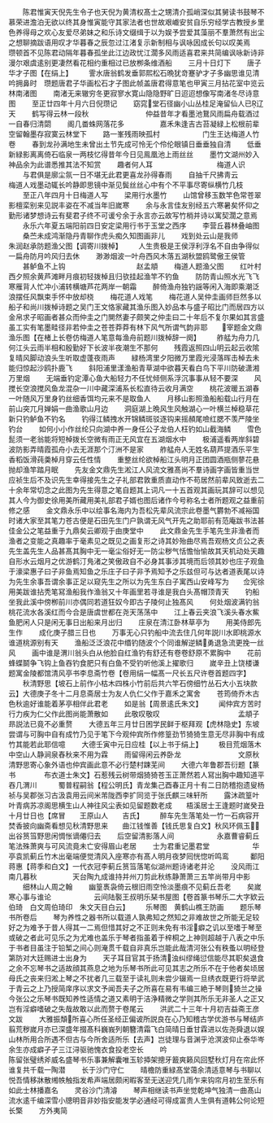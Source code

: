 <!-- { "loadSidebar": true } -->
　　陈君惟寅天倪先生令子也天倪为黄清权髙士之甥清介孤峭深似其舅读书鼓琴不慕荣进澹泊无欲以终其身惟寅能守其家法者也世故艰巇安贫自乐穷经学古教授乡里色养得母之欢心友爱尽弟妹之和乐诗文缀缉于以为娱予尝爱其藻丽不羣萧然有出尘之想聊摘跋语用叹才华暮春之辰忽过江渚复示新制相与讽咏因成长句以叹美焉　　瓒顿首不见陈君动隔年暮春孤坐此江边政忧江濶多风雨适喜君来共简编讽咏新诗非漫尔艰虞逺别更凄然看花相约重相过已放栁条维酒船
　　三月十日灯下
　　唐子华才子图【在绢上】
　　霅水唐翁鹤发垂郭熙松石晩犹竒蹇驴才子多幽思谁见清吟拥鼻时　瓒题唐君子华画松石才子图此帧盖唐君得意笔也甲寅三月拈花室中览云林南渚图
　　南渚无来辙穷冬更寂寥水寛山隐隐野旷日迢迢想像写南渚冬尽诗意图
　　至正廿四年十月六日倪瓒记
　　窈窕堂石径幽小山丛桂足淹留仙人已辽天
　　鹤写得云林一段秋　　　　　　　　仲益昔年才看墨池鵞风雨扁舟载酒过一自春归清閟
　　阁几畨蛛网落花多　　　　　嘉禾朱逢吉古苔凝緑上松根前辈空留翰墨存寂寞云林堂下
　　路一峯残雨映孤村　　　　　　门生王达梅道人竹卷
　　春到龙孙满地生未曾出土节先成可怜无个伶伦眼镇日垂垂独自清
　　低垂新緑影离离倚石临泉一两枝忆得昔年今日见鳯凰池上雨丝丝
　　墨竹文湖州妙入神品余为此谱悉推其法不知赏
　　趣者何人耳　　　　　　　　　梅道人识
　　与君俱是廓尘氛一日不堪无此君更喜龙孙得春雨
　　自抽千尺拂靑云　　　　　　　梅道人戏墨动辄长吟静即思镜中渐见鬓丝丝心中有个不平事尽寄纵横竹几枝
　　至正八年四月十日梅道人写
　　梁用行水墨竹
　　山馆曾移玉数竿色常苍翠影檀栾别来见説丰姿在不减当年旧嵗寒
　　余与永言佳友别经五六寒暑矣怀仰之勤形诸梦想诗云有斐君子终不可谖兮余于永言亦云故写竹梢并诗以寓契濶之意焉
　　永乐六年夏五端阳前四日安定梁用行书于玉堂之西序
　　李营丘暮林叠岫图
　　桑苎未成鸿渐隐丹青聊作虎头痴久知图画非儿
　　戏到处云山是我师　　　　　　　　朱润赵承防题渔父图【调寄川拨棹】
　　人生贵极是王侯浮利浮名不自由争得似一扁舟防月吟风归去休
　　渺渺烟波一叶舟西风木落五湖秋盟鸥鹭傲王侯管
　　甚鲈鱼不上钩　　　　　　　　　　赵孟頫
　　梅道人题渔父图
　　红叶村西夕照余黄芦滩畔月痕初轻拨棹且归欤挂起渔竿不钓鱼
　　防防青山照水光飞飞寒雁背人忙冲小浦转横塘芦花两岸一朝霜
　　醉倚渔舟独钓謡等闲入海即乘潮泛浪摆任风飘束手怀中放却桡
　　梅花道人戏笔
　　梅花道人吴仲圭画师巨然多以船子和尚川拨棹诗题之吴门王文恪家藏其渔乐图入妙品本与盛子昭比门而居四方以金帛求子昭画者甚众而仲圭之门閴然妻子颇笑之仲圭曰二十年后不复尔果如其言盛虽工实有笔墨畦径非若仲圭之苍苍莽莽有林下风气所谓气韵非耶　　宰题金文鼎渔乐图【在楮上长卷仿梅道人笔意每渔舟前题川拨棹辞一阕】
　　舴艋为舟力几何江头云雨半相和殷勤好下长波半夜潮生不那何
　　残霞返照四山明云起云收隂复晴风脚动浪头生听取虚蓬夜雨声
　　緑杨湾里夕阳微万里霞光浸落晖击棹去未能归惊起沙鸥扑鹿飞
　　斜阳浦里漾渔船青草湖中欲暮天看白鸟下平川防破潇湘万里烟
　　无端垂钓定潭心鱼大船轻力不任忧倾侧系浮沉事事从轻不要深
　　风搅长空浪搅风鱼龙混杂一川中藏深浦系长松直待云收月满空
　　桃花波暖五湖春一叶随风万里身钓丝细香饵均元来不是取鱼人
　　月移山影照渔船船载山行月在前山突兀月婵娟一曲渔歌山月边
　　洞庭湖上晩风生风触湖心一叶横兰棹稳草花新只钓鲈鱼不钓名
　　钓得江鳞拽水开锦鳞斑驳逐钩来摇頳尾噞红腮不羡严陵坐钓台
　　如何小小作丝纶只向湖中养一身任公子龙伯人枉钓如山截海鳞
　　雪色髭须一老翁能将短棹拨长空微有雨正无风宜在五湖烟水中
　　极浦遥看两岸斜碧波防影弄晴霞孤舟小去无涯那个汀洲不是家
　　舴艋舟人无姓名葫芦提酒乐平生香稻饭滑莼羮棹月穿云任性情
　　重整丝纶欲棹船江头明月正团圆酒瓶侧蓼花悬抛却渔竿踏月眠
　　先友金文鼎先生淞江人风流文雅髙尚不羣诗画字画皆重当世应祯生后不及识先生幸得接先生之子礼部君敦重质直动作不苟居然前辈风致逝去二十余年常切念之此图为先生得意之笔自题其上词凡一十五首观其画玩其辞可以想见其人今为御史徐用美所藏用美礼部君子婿也图后诸作今号称名士者所题观之益重前修之感
　　金文鼎永乐中以绘事名海内为吾松先辈风流宗此卷墨气欝勃不减裕国时诸大家至其笔力苍古便是石田先生门户孰谓无风气开先之助耶前有范庵跋书法甚佳金公之笔益重于九鼎矣云卿观于由庚堂中
　　此文鼎金先生手笔先生非渔者而渔者之变能之真趣率于毫素见之既见之画复形之诗其妙殆曲尽焉吾观杨文贞公之表先生盖先生人品甚髙其胸中无一毫尘俗好无一防尘秽气恬憺怡愉故其天机动处天趣自形水云烟月之优游鹤汀鳬渚之笑傲政自不必身其事涉其境而后领其妙也庄子观鱼于濠梁惠子曰子非鱼焉知鱼之乐庄子曰子非予焉知予之乐兹但可与达者道表尾以诗为先生余事吾谓余事正足以窥先生之所以为先生东白子寓西山安峰写为　　佥宪徐用美跋谁拈秃笔冩渔船我作渔翁又十年画里若寻谁是我白头髙帽顶青天
　　钓船坐我此溪中傍栁前川亦偶同若道狂奴今即古子陵何止独髙风
　　何处烟波满钓翁桃花流水各溪红而今合是唐虞世都在尧天荡荡中
　　江上春云夹浪飞溪头春水鮆鱼肥闲人只是闲无事日出船来月出归
　　庄泉在清江卧林草亭为
　　用美侍郎先生作
　　成化庚子腊三日也
　　万事无心只钓船中流去住几何年説川水即桃源水谁道桃源别有天
　　渔船泛泛浪花中缗钓随波个个同谁解逆鳞勇退急流更挽一丝风
　　画中谁是渭川翁头白从他脸自红渔钓有舒还有卷卷舒原不累胸中
　　花前蜂蝶鬬争飞钩上鱼吞钓食肥只有白鱼不受钓听他溪上擢歌归
　　嵗辛丑上饶楼谦题寓金陵都馆清风亭书李息斋竹卷【卷用绢一幅髙一尺长五尺许卷首题四字】
　　秋清野思【坡石上前作小枯木四株小竹前后共六竿石傍细竹丛石大小五块款云】大德庚子冬十二月息斋居士为友人仇仁父作于嘉禾之寓舍
　　苍筠倚乔木古色秋逾好谁能着茅亭相伴此君老
　　如是翁【周景逺氏朱文】
　　闻仲宾方苦时行力疾为仁父作此图尚能萧散如
　　此敬叹敬叹　　　　　　　　　　　孟頫子昻説法已竟不必重赘
　　大德五年三月廿日困学民鲜于枢拜观【虎林隐史】东坡尝谓与可胸中自有成竹乃见于笔下今观仲宾所作修篁劲节猗猗生意无尽非胸中有成竹其能若此耶信噫
　　大德壬寅中元日应桂【以上书于绢上】
　　极目荒烟落木中空山人静涧泉舂秋来不用为霖
　　雨留得闲云养卧龙　　　　　　　　文原秋清野思寄心象外语也仲宾画此意不必行楚村踈芜间
　　大德六年鲁郡吾衍题【篆书　　　　布衣道士朱文】石惹残云树带烟猗猗苍玉正萧然若人冩出胸中趣知道平吞几渭川　　　蜀普程嗣翁【程公明氏】青龙集己酉春正月十有二日防稽抱遗叟杨祯与吴郡张习古汲袁用云间米芾陇西李扩同览于张氏麒三味轩所
　　露沐疏篁叶叶青病苏凉阁思横生山人神往风尘表如见留题数老成　　梧溪居士王逢题时嵗癸丑十月廿日也【席冒　　王原山人　　吉氏】
　　醉车先生落笔处一竹一石病容开焚香披向幽斋看想见秋清野思来　　曲江钱惟善【钱氏思复白文】秋风环佩玉出谷筼筜野思闲惆怅谪僊归去
　　后空留清影落人间　　　　　　永嘉曹睿蓟丘笔法殊萧爽与可风流竟未亡安得眉山老居
　　士为君重记墨君堂　　　　　　华亭袁凯蓟丘竹木出毫端便觉清风入座寒亦有髙人明月夜梦囘恍惚听鸣鸾　　　鄱阳蒋惠【蒋季和白文】一代衣冠李蓟丘筼筜落笔似湖州题诗诸老并沦
　　没风雨江南几暮秋　　　　　天台陶九成谁持并州刀剪此秋练静萧萧三五竿尚带月中影
　　细林山人周之翰
　　幽篁褭袅倚云根旧雨空怜淡墨痕不见蓟丘吾老
　　矣嵗寒心事与谁论　　　　　　云间陆褧王叔明乐琹书屋图【卷首篆书琴乐二大字欵云伯琦　白文周伯琦印　朱文天目白云】
　　乐琴图　黄鹤山樵王防画
　　题乐琴书所卷后
　　琴为养性之器书所以载道人孰弗知之然知之非难故世之所能无足较好之为难予于昔人得其一二焉但惜其好之不正则未免有书淫癖之讥以至嗜于琴至或破之者此可见乐之为尤难也盖乐于琴者指虽着于梓桐之上神则超越于八表之中乐于书者目虽注于铅椠之间心则淹贯千载自非真乐岂能此哉清河张公有秩蚤以明经登第防对大廷赐进士出身为
　　天子耳目官其于扬清浊纠缪绳愆信能尽其职矣退食之余不忘琴书之适故顔其燕息之地为乐琴书所此可见其志之所乐不在于他者矣顷居母氏之丧来归淞上琴之不扰者几三载至于读礼则未尝少辍焉一旦绣衣既更行将举武于青云之上乃授简庠序以求文予闻吾夫子之所喜在易有韦编三絶于琴则猗兰之操今张公之乐琴书既知养性适情之道又素明于洁浄精微之学则其所乐无非圣人之正又岂有淫癖嗜破之失哉故敢以此而赘于卷尾云
　　洪武二十三年十月初吉益斋王彦文跋
　　大雅振頽所喜心所任圣经正偏诐所説良在心乃知稽古学优游书与琴结庐翦荒秽嵗月亦已深盛年掇髙科巍峩列朝簪清霜飞白简晴日垂甘霖进以佐尧舜退以娱山林所用合所遇不但古与今所舍适所乐【去声】岂徒理与音渊乎沧溟波仰止泰华岑余生亦成癖孑孑三江浔驱驰愧衣食投老空长
　　吟　　　　　　　　　　　　　陈留张璧绣斧威名盛琴书乐事兼解囊唯玉轸揷架摠牙籖爽籁风回墅秋灯月在帘此怀谁复共千载一陶潜
　　长于沙门守仁
　　晴檐防重緑髙堂蔼余清适意琴与书聊以悦吾情移牀散缃帙触指发希声端居颇闲暇客至无送迎凭几雨乍来钩帘月初生至乐有如此士林播嘉名
　　灵谷沙门清濬
　　琴声相继读书声坐觉乾坤气独清一曲髙山流水逺千编深雪小牕明音非妙指安能发学必通经可得成富贵人生俱有道韩公何论短长檠
　　方外夷简
